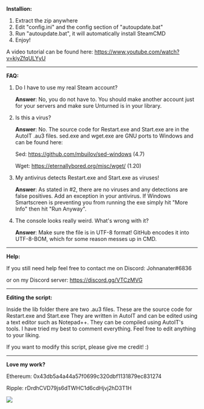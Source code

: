 **Installion:**

1. Extract the zip anywhere
2. Edit "config.ini" and the config section of "autoupdate.bat"
3. Run "autoupdate.bat", it will automatically install SteamCMD
4. Enjoy!

A video tutorial can be found here:
https://www.youtube.com/watch?v=kiyZfqULYyU

---

**FAQ:**

1. Do I have to use my real Steam account?

	**Answer**: No, you do not have to. You should make another account just for your
	servers and make sure Unturned is in your library.
			
2. Is this a virus?

	**Answer**: No. The source code for Restart.exe and Start.exe are in the AutoIT .au3 files.
	sed.exe and wget.exe are GNU ports to Windows and can be found here:

	Sed: https://github.com/mbuilov/sed-windows (4.7)
		
	Wget: https://eternallybored.org/misc/wget/ (1.20)
			
3. My antivirus detects Restart.exe and Start.exe as viruses!

	**Answer**: As stated in #2, there are no viruses and any detections are false positives. Add an exception
	in your antivirus. If Windows Smartscreen is preventing you from running the exe simply hit "More Info"
	then hit "Run Anyway".
			
4. The console looks really weird. What's wrong with it?

	**Answer**: Make sure the file is in UTF-8 format! GitHub encodes it into UTF-8-BOM, which for some reason
	messes up in CMD.
	
---
	
**Help:**

If you still need help feel free to contact me on Discord: Johnanater#6836

or on my Discord server: https://discord.gg/VTCzMVG

---	

**Editing the script:**

Inside the lib folder there are two .au3 files. These are the source code for Restart.exe and Start.exe
They are written in AutoIT and can be edited using a text editor such as Notepad++. They can be compiled
using AutoIT's tools.
I have tried my best to comment everything. Feel free to edit anything to your liking.

If you want to modify this script, please give me credit! :)

---	
	
**Love my work?**

Ethereum: 0x43db5a4a44a57f0699c320dbf1131879ec831274

Ripple: rDrdhCVD79js6dTWHC1d6cdHjvj2hD3T1H

[![](https://www.paypalobjects.com/webstatic/en_US/btn/btn_donate_cc_147x47.png)](https://www.paypal.com/cgi-bin/webscr?cmd=_s-xclick&hosted_button_id=7QEHYC457X5SW)

